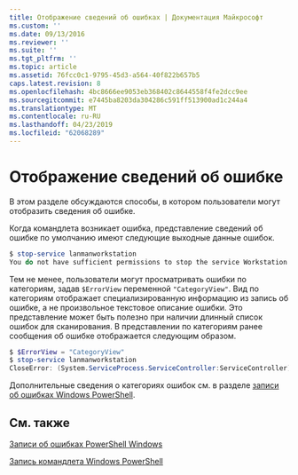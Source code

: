 ```yaml
---
title: Отображение сведений об ошибках | Документация Майкрософт
ms.custom: ''
ms.date: 09/13/2016
ms.reviewer: ''
ms.suite: ''
ms.tgt_pltfrm: ''
ms.topic: article
ms.assetid: 76fcc0c1-9795-45d3-a564-40f822b657b5
caps.latest.revision: 8
ms.openlocfilehash: 4bc8666ee9053eb368402c8644558f4fe2dcc9ee
ms.sourcegitcommit: e7445ba8203da304286c591ff513900ad1c244a4
ms.translationtype: MT
ms.contentlocale: ru-RU
ms.lasthandoff: 04/23/2019
ms.locfileid: "62068289"
---
```

# <a name="displaying-error-information"></a>Отображение сведений об ошибке

В этом разделе обсуждаются способы, в котором пользователи могут отобразить сведения об ошибке.

Когда командлета возникает ошибка, представление сведений об ошибке по умолчанию имеют следующие выходные данные ошибок.

```powershell
$ stop-service lanmanworkstation
You do not have sufficient permissions to stop the service Workstation.
```

Тем не менее, пользователи могут просматривать ошибки по категориям, задав `$ErrorView` переменной `"CategoryView"`. Вид по категориям отображает специализированную информацию из запись об ошибке, а не произвольное текстовое описание ошибки. Это представление может быть полезно при наличии длинный список ошибок для сканирования. В представлении по категориям ранее сообщения об ошибке отображается следующим образом.

```powershell
$ $ErrorView = "CategoryView"
$ stop-service lanmanworkstation
CloseError: (System.ServiceProcess.ServiceController:ServiceController) [stop-service], ServiceCommandException
```

Дополнительные сведения о категориях ошибок см. в разделе [записи об ошибках Windows PowerShell](./windows-powershell-error-records.md).

## <a name="see-also"></a>См. также

[Записи об ошибках PowerShell Windows](./windows-powershell-error-records.md)

[Запись командлета Windows PowerShell](./writing-a-windows-powershell-cmdlet.md)
